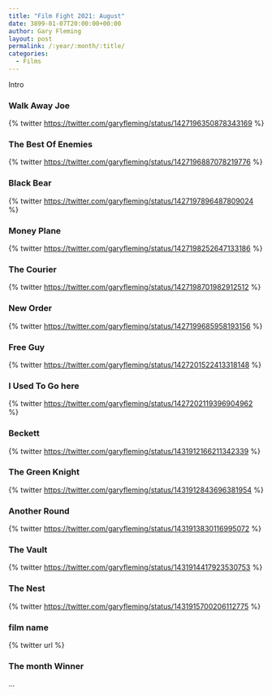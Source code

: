 ```yaml
---
title: "Film Fight 2021: August"
date: 3899-01-07T20:00:00+00:00
author: Gary Fleming
layout: post
permalink: /:year/:month/:title/
categories:
  - Films
---
```


Intro

### Walk Away Joe

{% twitter https://twitter.com/garyfleming/status/1427196350878343169 %}

### The Best Of Enemies

{% twitter https://twitter.com/garyfleming/status/1427196887078219776 %}

### Black Bear

{% twitter https://twitter.com/garyfleming/status/1427197896487809024 %}

### Money Plane

{% twitter https://twitter.com/garyfleming/status/1427198252647133186 %}

### The Courier

{% twitter https://twitter.com/garyfleming/status/1427198701982912512 %}

### New Order

{% twitter https://twitter.com/garyfleming/status/1427199685958193156 %}

### Free Guy

{% twitter https://twitter.com/garyfleming/status/1427201522413318148 %}

### I Used To Go here

{% twitter https://twitter.com/garyfleming/status/1427202119396904962 %}

### Beckett

{% twitter https://twitter.com/garyfleming/status/1431912166211342339 %}

### The Green Knight

{% twitter https://twitter.com/garyfleming/status/1431912843696381954 %}

### Another Round

{% twitter https://twitter.com/garyfleming/status/1431913830116995072 %}

### The Vault

{% twitter https://twitter.com/garyfleming/status/1431914417923530753 %}

### The Nest

{% twitter https://twitter.com/garyfleming/status/1431915700206112775 %}

### film name

{% twitter url %}


### The month Winner

...
